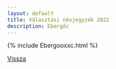 ```yaml
---
layout: default
title: Választási névjegyzék 2022
description: Ebergőc
---
```


{% include Ebergooxxc.html %}

[Vissza](./)